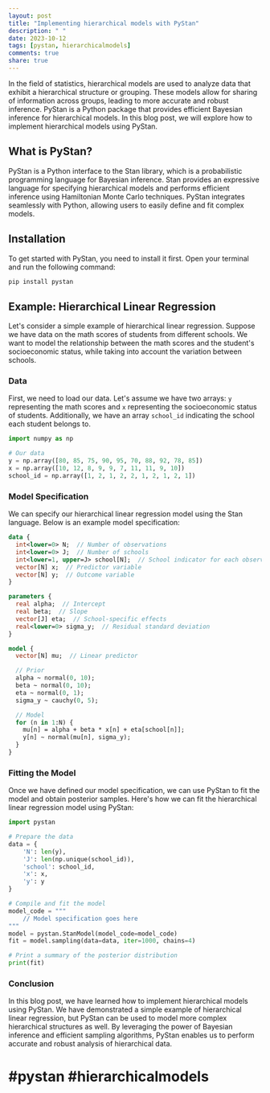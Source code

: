 ```yaml
---
layout: post
title: "Implementing hierarchical models with PyStan"
description: " "
date: 2023-10-12
tags: [pystan, hierarchicalmodels]
comments: true
share: true
---
```


In the field of statistics, hierarchical models are used to analyze data that exhibit a hierarchical structure or grouping. These models allow for sharing of information across groups, leading to more accurate and robust inference. PyStan is a Python package that provides efficient Bayesian inference for hierarchical models. In this blog post, we will explore how to implement hierarchical models using PyStan.

## What is PyStan?

PyStan is a Python interface to the Stan library, which is a probabilistic programming language for Bayesian inference. Stan provides an expressive language for specifying hierarchical models and performs efficient inference using Hamiltonian Monte Carlo techniques. PyStan integrates seamlessly with Python, allowing users to easily define and fit complex models.

## Installation

To get started with PyStan, you need to install it first. Open your terminal and run the following command:

```bash
pip install pystan
```

## Example: Hierarchical Linear Regression

Let's consider a simple example of hierarchical linear regression. Suppose we have data on the math scores of students from different schools. We want to model the relationship between the math scores and the student's socioeconomic status, while taking into account the variation between schools.

### Data

First, we need to load our data. Let's assume we have two arrays: `y` representing the math scores and `x` representing the socioeconomic status of students. Additionally, we have an array `school_id` indicating the school each student belongs to.

```python
import numpy as np

# Our data
y = np.array([80, 85, 75, 90, 95, 70, 88, 92, 78, 85])
x = np.array([10, 12, 8, 9, 9, 7, 11, 11, 9, 10])
school_id = np.array([1, 2, 1, 2, 2, 1, 2, 1, 2, 1])
```

### Model Specification

We can specify our hierarchical linear regression model using the Stan language. Below is an example model specification:

```stan
data {
  int<lower=0> N;  // Number of observations
  int<lower=0> J;  // Number of schools
  int<lower=1, upper=J> school[N];  // School indicator for each observation
  vector[N] x;  // Predictor variable
  vector[N] y;  // Outcome variable
}

parameters {
  real alpha;  // Intercept
  real beta;  // Slope
  vector[J] eta;  // School-specific effects
  real<lower=0> sigma_y;  // Residual standard deviation
}

model {
  vector[N] mu;  // Linear predictor

  // Prior
  alpha ~ normal(0, 10);
  beta ~ normal(0, 10);
  eta ~ normal(0, 1);
  sigma_y ~ cauchy(0, 5);

  // Model
  for (n in 1:N) {
    mu[n] = alpha + beta * x[n] + eta[school[n]];
    y[n] ~ normal(mu[n], sigma_y);
  }
}
```

### Fitting the Model

Once we have defined our model specification, we can use PyStan to fit the model and obtain posterior samples. Here's how we can fit the hierarchical linear regression model using PyStan:

```python
import pystan

# Prepare the data
data = {
    'N': len(y),
    'J': len(np.unique(school_id)),
    'school': school_id,
    'x': x,
    'y': y
}

# Compile and fit the model
model_code = """
    // Model specification goes here
"""
model = pystan.StanModel(model_code=model_code)
fit = model.sampling(data=data, iter=1000, chains=4)

# Print a summary of the posterior distribution
print(fit)
```

### Conclusion

In this blog post, we have learned how to implement hierarchical models using PyStan. We have demonstrated a simple example of hierarchical linear regression, but PyStan can be used to model more complex hierarchical structures as well. By leveraging the power of Bayesian inference and efficient sampling algorithms, PyStan enables us to perform accurate and robust analysis of hierarchical data.

# #pystan #hierarchicalmodels